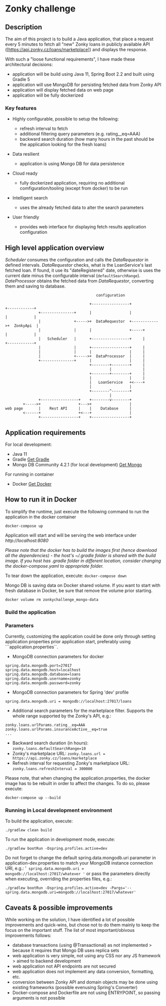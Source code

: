# Zonky challenge

## Description
The aim of this project is to build a Java application, that place a request every 5 minutes to fetch all "new" Zonky loans in publicly available API ([https://api.zonky.cz/loans/marketplace]) and displays the response. 

With such a "loose functional requirements", I have made these architectural decisions:
- application will be build using Java 11, Spring Boot 2.2 and built using Gradle 5
- application will use MongoDB for persisting fetched data from Zonky API
- application will display fetched data on web page
- application will be fully dockerized  
  

### Key features

- Highly configurable, possible to setup the following:
  - refresh interval to fetch 
  - additional filtering query parameters (e.g. rating__eq=AAA)
  - backward search duration (how many hours in the past should be the application looking for the fresh loans)
  
- Data resilient
  - application is using Mongo DB for data persistence
  
- Cloud ready
  - fully dockerized application, requiring no additional comfiguration/tooling (except from docker) to be run

- Intelligent search
  - uses the already fetched data to alter the search parameters  
  
- User friendly 
  - provides web interface for displaying fetch results application configuration 

## High level application overview

*Scheduler* consumes the configuration and calls the *DataRequestor* in defined intervals.
*DataRequestor* checks, what is the LoanService's last fetched loan. If found, it use its "dateRegistered" date, otherwise is uses the current date minus the configurable interval (`defaultSearchRange`). 
*DateProcessor* obtains the fetched data from  *DataRequestor*, converting them and saving to database.

```                 
                                         configuration
                       
                                      +-----------------+             +------------+
               +---------------+      |                 |             |            |
               |               +----->+  DataRequestor  +------------>+  ZonkyApi  |
               |               |      |                 +-----+       |            |
               |   Scheduler   |      +-----------------+     |       +------------+
               |               |      +-----------------+     |
               |               |      |                 |     |
               |               +----->+  DataProcessor  |     |
               +---------------+      |                 |     |
                                      +--------+--------+     |
                                               |              |
                                      +--------+--------+     |
                                      |                 |     |
                                      |   LoanService   +<----+
                                      |                 |
                                      +--------^--------+
                                               |
               +-----------------+    +--------v--------+
        +----->+                 +--->+                 |
web page       |    Rest API     |    |    Database     |
        <------+                 +<---+                 |
               +-----------------+    +-----------------+
```

## Application requirements
For local development:
- Java 11
- Gradle [Get Gradle](https://gradle.org/install)
- Mongo DB Community 4.2.1 (for local development) [Get Mongo](https://www.mongodb.com/download-center/community?jmp=docs)

For running in container
- Docker [Get Docker](https://hub.docker.com/?overlay=onboarding)

## How to run it in Docker
To simplify the runtime, just execute the following command to run the application in the docker container 

```
docker-compose up
```
Application will start and will be serving the web interface under _http://localhost:8080_

_Please note that the docker has to build the images first (hence download all the dependencies) - the host's ~/.gradle folder is shared with the build image.
If you host has .gradle folder in different location, consider changing the docker-compose.yaml to appropriate folder._

To tear down the application, execute: `docker-compose down`

Mongo DB is saving data on Docker shared volume. If you want to start with fresh database in Docker, be sure that remove the volume prior starting.
```
docker volume rm zonkychallenge_mongo-data
```

### Build the application

### Parameters
Currently, customizing the application could be done only through setting application properties prior application start, preferably using ```application.properties``.

- MongoDB connection parameters for docker
```
spring.data.mongodb.port=27017
spring.data.mongodb.host=localhost
spring.data.mongodb.database=loans
spring.data.mongodb.username=zonky
spring.data.mongodb.password=zonky
```
- MongoDB connection parameters for Spring 'dev' profile
```
spring.data.mongodb.uri = mongodb://localhost:27017/loans
```
- Additional search parameters for the marketplace filter. Supports the whole range supported by the Zonky's API, e.g.:
```
zonky.loans.urlParams.rating__eq=AAA
zonky.loans.urlParams.insuranceActive__eq=true
...
```
- Backward search duration (in hours): `zonky.loans.defaultSearchRange=10` 
- Zonky's marketplace URL: `zonky.loans.url = https://api.zonky.cz/loans/marketplace`
- Refresh interval for requesting Zonky's marketplace URL: `zonky.loans.refreshInterval = 300000`

Please note, that when changing the application.properties, the docker image has to be rebuilt in order to affect the changes. To do so, please execute:
```
docker-compose up --build
```

### Running in Local development environment
To build the application, execute:
```
./gradlew clean build
```

To run the application in development mode, execute: 
```
./gradlew bootRun -Dspring.profiles.active=dev
```

Do not forget to change the default spring.data.mongodb.uri parameter in application-dev.properties to match your MongoDB instance connection URI, e.g.:
'``
spring.data.mongodb.uri = mongodb://localhost:27017/whatever
'``
or pass the parameters directly when executing, overriding the properties files, e.g.:
```
./gradlew bootRun -Dspring.profiles.active=dev -Pargs='--spring.data.mongodb.uri=mongodb://localhost:27017/whatever'
```

## Caveats & possible improvements

While working on the solution, I have identified a lot of possible improvements and quick-wins, but chose not to do them mainly to keep the focus on the important stuff. The list of most important/obivous improvements follows:

- database transactions (using @Transactional) as not implemented > because it requires that Mongo DB uses replica sets
- web application is very simple, not using any CSS nor any JS framework > aimed to backend development
- web application not API endpoints are not secured
- web application does not implement any data conversion, formatting, etc.  
- conversion between Zonky API and domain objects may be done using existing frameworks (possible evenusing Spring's Converter)
- Docker-compose and Dockerfile are not using ENTRYPOINT, so passing arguments is not possible
